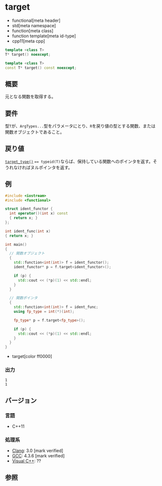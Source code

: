 # target
* functional[meta header]
* std[meta namespace]
* function[meta class]
* function template[meta id-type]
* cpp11[meta cpp]

```cpp
template <class T>
T* target() noexcept;

template <class T>
const T* target() const noexcept;
```

## 概要
元となる関数を取得する。


## 要件
型`T`が、`ArgTypes...`型をパラメータにとり、`R`を戻り値の型とする関数、または関数オブジェクトであること。


## 戻り値
[`target_type()`](target_type.md) `== typeid(T)`ならば、保持している関数へのポインタを返す。そうれなければヌルポインタを返す。


## 例
```cpp example
#include <iostream>
#include <functional>

struct ident_functor {
  int operator()(int x) const
  { return x; }
};

int ident_func(int x)
{ return x; }

int main()
{
  // 関数オブジェクト
  {
    std::function<int(int)> f = ident_functor();
    ident_functor* p = f.target<ident_functor>();

    if (p) {
      std::cout << (*p)(1) << std::endl;
    }
  }

  // 関数ポインタ
  {
    std::function<int(int)> f = ident_func;
    using fp_type = int(*)(int);

    fp_type* p = f.target<fp_type>();

    if (p) {
      std::cout << (*p)(1) << std::endl;
    }
  }
}
```
* target[color ff0000]

### 出力
```
1
1
```


## バージョン
### 言語
- C++11


### 処理系
- [Clang](/implementation.md#clang): 3.0 [mark verified]
- [GCC](/implementation.md#gcc): 4.3.6 [mark verified]
- [Visual C++](/implementation.md#visual_cpp): ??


## 参照
